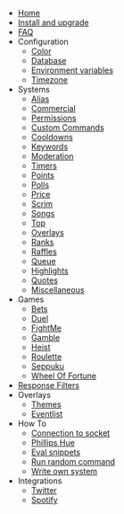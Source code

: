 * [Home](/_archive/10.2.x/)
* [Install and upgrade](/_archive/10.2.x/install-and-upgrade.md)
* [FAQ](/_archive/10.2.x/faq.md)
* Configuration
  * [Color](/_archive/10.2.x/configuration/color.md)
  * [Database](/_archive/10.2.x/configuration/database.md)
  * [Environment variables](/_archive/10.2.x/configuration/env.md)
  * [Timezone](/_archive/10.2.x/configuration/timezone.md)
* Systems
  * [Alias](/_archive/10.2.x/commands/alias.md)
  * [Commercial](/_archive/10.2.x/commands/commercial.md)
  * [Permissions](/_archive/10.2.x/commands/permissions.md)
  * [Custom Commands](/_archive/10.2.x/commands/custom-commands.md)
  * [Cooldowns](/_archive/10.2.x/commands/cooldowns.md)
  * [Keywords](/_archive/10.2.x/commands/keywords.md)
  * [Moderation](/_archive/10.2.x/commands/moderation.md)
  * [Timers](/_archive/10.2.x/commands/timers.md)
  * [Points](/_archive/10.2.x/commands/points.md)
  * [Polls](/_archive/10.2.x/commands/polls.md)
  * [Price](/_archive/10.2.x/commands/price.md)
  * [Scrim](/_archive/10.2.x/commands/scrim.md)
  * [Songs](/_archive/10.2.x/commands/songs.md)
  * [Top](/_archive/10.2.x/commands/top.md)
  * [Overlays](/_archive/10.2.x/commands/overlays.md)
  * [Ranks](/_archive/10.2.x/commands/ranks.md)
  * [Raffles](/_archive/10.2.x/commands/raffles.md)
  * [Queue](/_archive/10.2.x/commands/queue.md)
  * [Highlights](/_archive/10.2.x/commands/highlights.md)
  * [Quotes](/_archive/10.2.x/commands/quotes.md)
  * [Miscellaneous](/_archive/10.2.x/commands/miscellaneous.md)
* Games
  * [Bets](/_archive/10.2.x/games/bets.md)
  * [Duel](/_archive/10.2.x/games/duel.md)
  * [FightMe](/_archive/10.2.x/games/fightme.md)
  * [Gamble](/_archive/10.2.x/games/gamble.md)
  * [Heist](/_archive/10.2.x/games/heist.md)
  * [Roulette](/_archive/10.2.x/games/roulette.md)
  * [Seppuku](/_archive/10.2.x/games/seppuku.md)
  * [Wheel Of Fortune](/_archive/10.2.x/games/wheelOfFortune.md)
* [Response Filters](/_archive/10.2.x/filters/all.md)
* Overlays
  * [Themes](/_archive/10.2.x/overlays/themes.md)
  * [Eventlist](/_archive/10.2.x/overlays/eventlist.md)
* How To
  * [Connection to socket](/_archive/10.2.x/howto/connection-to-socket.md)
  * [Phillips Hue](/_archive/10.2.x/howto/phillipshue.md)
  * [Eval snippets](/_archive/10.2.x/howto/eval.md)
  * [Run random command](/_archive/10.2.x/howto/run-random-command.md)
  * [Write own system](/_archive/10.2.x/howto/write-own-system.md)
* Integrations
  * [Twitter](/_archive/10.2.x/integrations/twitter.md)
  * [Spotify](/_archive/10.2.x/integrations/spotify.md)